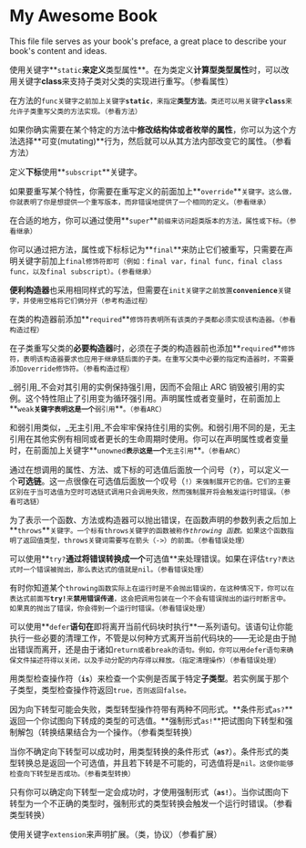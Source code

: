 # My Awesome Book

This file file serves as your book's preface, a great place to describe your book's content and ideas.

使用关键字**`static`**来定义**类型属性**。在为类定义**计算型类型属性**时，可以改用关键字**class**来支持子类对父类的实现进行重写。（参看属性）

在方法的`func关键字之前加上关键字`**`static`**`，来指定`**`类型方法`**`。类还可以用关键字`**`class`**`来允许子类重写父类的方法实现。（参看方法）`

如果你确实需要在某个特定的方法中**修改结构体或者枚举的属性**，你可以为这个方法选择**可变\(mutating\)**行为，然后就可以从其方法内部改变它的属性。（参看方法）

定义**下标**使用**`subscript`**关键字。

如果要重写某个特性，你需要在重写定义的前面加上**`override`**`关键字。这么做，你就表明了你是想提供一个重写版本，而非错误地提供了一个相同的定义。（参看继承）`

在合适的地方，你可以通过使用**`super`**`前缀来访问超类版本的方法，属性或下标。（参看继承）`

你可以通过把方法，属性或下标标记为**`final`**来防止它们被重写，只需要在声明关键字前加上`final修饰符即可（例如：final var，final func，final class func，以及final subscript）。(参看继承）`

**便利构造器**也采用相同样式的写法，但需要在`init关键字之前放置`**`convenience`**`关键字，并使用空格将它们俩分开（参考构造过程）`

在类的构造器前添加**`required`**`修饰符表明所有该类的子类都必须实现该构造器。（参看构造过程）`

在子类重写父类的**必要构造器**时，必须在子类的构造器前也添加**`required`**`修饰符，表明该构造器要求也应用于继承链后面的子类。在重写父类中必要的指定构造器时，不需要添加override修饰符。（参看构造过程）`

_弱引用_不会对其引用的实例保持强引用，因而不会阻止 ARC 销毁被引用的实例。这个特性阻止了引用变为循环强引用。声明属性或者变量时，在前面加上**`weak`**`关键字表明这是一个`**`弱引用`**`。（参看ARC）`

和弱引用类似，_无主引用_不会牢牢保持住引用的实例。和弱引用不同的是，无主引用在其他实例有相同或者更长的生命周期时使用。你可以在声明属性或者变量时，在前面加上关键字**`unowned`**`表示这是一个`**`无主引用`**`。（参看ARC）`

通过在想调用的属性、方法、或下标的可选值后面放一个问号（**`?`**），可以定义一个**可选链**。这一点很像在可选值后面放一个叹号（`!）来强制展开它的值。它们的主要区别在于当可选值为空时可选链式调用只会调用失败，然而强制展开将会触发运行时错误。（参看可选链）`

为了表示一个函数、方法或构造器可以抛出错误，在函数声明的参数列表之后加上**`throws`**`关键字。一个标有throws关键字的函数被称作`_`throwing 函数`_`。如果这个函数指明了返回值类型，throws关键词需要写在箭头（->）的前面。（参看错误处理）`

可以使用**`try?`**通过将错误转换成一个**可选值**来处理错误。如果在评估`try?表达式时一个错误被抛出，那么表达式的值就是nil。（参看错误处理）`

有时你知道某个`throwing函数实际上在运行时是不会抛出错误的，在这种情况下，你可以在表达式前面写`**`try!`**`来`**`禁用错误传递`**`，这会把调用包装在一个不会有错误抛出的运行时断言中。如果真的抛出了错误，你会得到一个运行时错误。（参看错误处理）`

可以使用**`defer`**语句在**即将离开当前代码块时执行**一系列语句。该语句让你能执行一些必要的清理工作，不管是以何种方式离开当前代码块的——无论是由于抛出错误而离开，还是由于诸如`return或者break的语句。例如，你可以用defer语句来确保文件描述符得以关闭，以及手动分配的内存得以释放。（指定清理操作）（参看错误处理）`

用类型检查操作符（**`is`**）来检查一个实例是否属于特定**子类型**。若实例属于那个子类型，类型检查操作符返回`true，否则返回false。`

因为向下转型可能会失败，类型转型操作符带有两种不同形式。**条件形式`as?`**返回一个你试图向下转成的类型的可选值。**强制形式`as!`**把试图向下转型和强制解包（转换结果结合为一个操作。（参看类型转换）

当你不确定向下转型可以成功时，用类型转换的条件形式（**`as?`**）。条件形式的类型转换总是返回一个可选值，并且若下转是不可能的，可选值将是`nil。这使你能够检查向下转型是否成功。（参看类型转换）`

只有你可以确定向下转型一定会成功时，才使用强制形式（**`as!`**）。当你试图向下转型为一个不正确的类型时，强制形式的类型转换会触发一个运行时错误。（参看类型转换）

使用关键字`extension`来声明扩展。（类，协议）（参看扩展）


